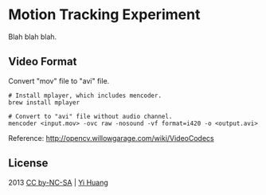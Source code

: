 Motion Tracking Experiment
==========================

Blah blah blah.


Video Format
------------

Convert "mov" file to "avi" file.

    # Install mplayer, which includes mencoder.
    brew install mplayer

    # Convert to "avi" file without audio channel.
    mencoder <input.mov> -ovc raw -nosound -vf format=i420 -o <output.avi>

Reference: http://opencv.willowgarage.com/wiki/VideoCodecs

License
-------

2013 [CC by-NC-SA] | [Yi Huang]

[CC by-NC-SA]: http://creativecommons.org/licenses/by-nc-sa/3.0/tw/
[Yi Huang]: http://github.com/telgniw

